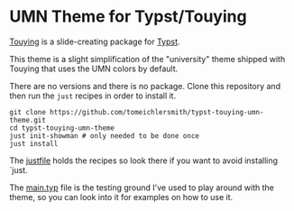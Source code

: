 # UMN Theme for Typst/Touying

[Touying](https://touying-typ.github.io/) is a slide-creating package for
[Typst](https://typst.app/docs).

This theme is a slight simplification of the "university" theme shipped with Touying
that uses the UMN colors by default.

There are no versions and there is no package.
Clone this repository and then run the `just` recipes in order to install it.
```
git clone https://github.com/tomeichlersmith/typst-touying-umn-theme.git
cd typst-touying-umn-theme
just init-showman # only needed to be done once
just install
```
The [justfile](justfile) holds the recipes so look there if you want to avoid installing `just.

The [main.typ](main.typ) file is the testing ground I've used to play around with the theme,
so you can look into it for examples on how to use it.
